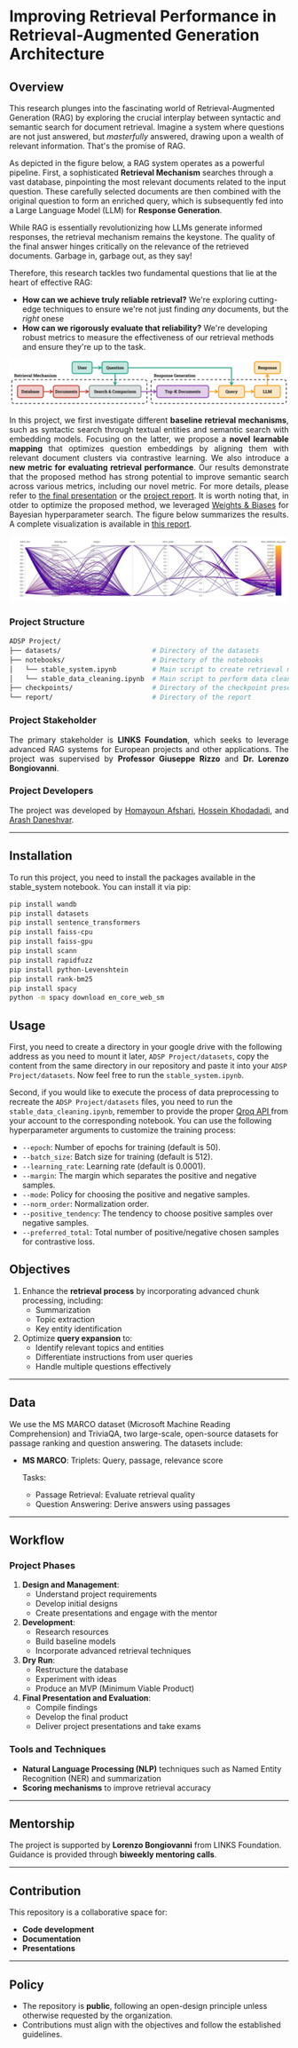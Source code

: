 # Improving Retrieval Performance in Retrieval-Augmented Generation Architecture

## Overview
<p align="justify">
  <p>This research plunges into the fascinating world of Retrieval-Augmented Generation (RAG) by exploring the crucial interplay between syntactic and semantic search for document retrieval. Imagine a system where questions are not just answered, but <em>masterfully</em> answered, drawing upon a wealth of relevant information. That's the promise of RAG.</p>

  <p>As depicted in the figure below, a RAG system operates as a powerful pipeline. First, a sophisticated <strong>Retrieval Mechanism</strong> searches through a vast database, pinpointing the most relevant documents related to the input question. These carefully selected documents are then combined with the original question to form an enriched query, which is subsequently fed into a Large Language Model (LLM) for <strong>Response Generation</strong>.</p>

  <p>While RAG is essentially revolutionizing how LLMs generate informed responses, the retrieval mechanism remains the keystone. The quality of the final answer hinges critically on the relevance of the retrieved documents. Garbage in, garbage out, as they say!</p>

  <p>Therefore, this research tackles two fundamental questions that lie at the heart of effective RAG:</p>

  <ul>
    <li><strong>How can we achieve truly reliable retrieval?</strong> We're exploring cutting-edge techniques to ensure we're not just finding <em>any</em> documents, but the <em>right</em> onese</li>
    <li><strong>How can we rigorously evaluate that reliability?</strong> We're developing robust metrics to measure the effectiveness of our retrieval methods and ensure they're up to the task.</li>
  </ul>
</p>

![Image](./extras/teaser.svg)

<p align="justify">
In this project, we first investigate different <strong>baseline retrieval mechanisms</strong>, such as syntactic search through textual entities and semantic search with embedding models. Focusing on the latter, we propose a <strong>novel learnable mapping</strong> that optimizes question embeddings by aligning them with relevant document clusters via contrastive learning. We also introduce a <strong>new metric for evaluating retrieval performance</strong>. Our results demonstrate that the proposed method has strong potential to improve semantic search across various metrics, including our novel metric. For more details, please refer to <a href="./checkpoints/checkpoint_03.pdf">the final presentation</a> or the <a href="./report/t3p9_report.pdf">project report</a>. It is worth noting that, in otder to optimize the proposed method, we leveraged <a href="https://wandb.ai/">Weights & Biases</a> for Bayesian hyperparameter search. The figure below summarizes the results. A complete visualization is available in <a href="https://wandb.ai/adsp-gt3-o1/ms-marco/reports/ADSP-gt3--VmlldzoxMTA3OTExOQ?accessToken=3qt191ygaowfk12zgme3665lczudi0bbim9pxfko5qoz01gaeu4fxvunz9fomiuu">this report</a>.
</p>

![Image](./extras/wandb_filtered.jpg)

### Project Structure
```bash
ADSP Project/
├── datasets/                       # Directory of the datasets
├── notebooks/                      # Directory of the notebooks
│   └── stable_system.ipynb         # Main script to create retrieval mechanisms
│   └── stable_data_cleaning.ipynb  # Main script to perform data cleaning
├── checkpoints/                    # Directory of the checkpoint presentations
└── report/                         # Directory of the report
```

### Project Stakeholder
<p align="justify">
The primary stakeholder is <strong>LINKS Foundation</strong>, which seeks to leverage advanced RAG systems for European projects and other applications. The project was supervised by <strong>Professor Giuseppe Rizzo</strong> and <strong>Dr. Lorenzo Bongiovanni</strong>.
</p>

### Project Developers
<p align="justify">
The project was developed by <a href="https://www.linkedin.com/in/homayoun-afshari/">Homayoun Afshari</a>, <a href="https://hossenkhodadadi.github.io/">Hossein Khodadadi</a>, and <a href="https://www.linkedin.com/in/arash-daneshvar/">Arash Daneshvar</a>.
</p>

---
## Installation
To run this project, you need to install the packages available in the stable_system notebook. You can install it via pip:<br/>
```bash
pip install wandb
pip install datasets
pip install sentence_transformers
pip install faiss-cpu
pip install faiss-gpu
pip install scann
pip install rapidfuzz
pip install python-Levenshtein
pip install rank-bm25
pip install spacy
python -m spacy download en_core_web_sm
```

## Usage
First, you need to create a directory in your google drive with the following address as you need to mount it later, `ADSP Project/datasets`, copy the content from the same directory in our repository and paste it into your `ADSP Project/datasets`. Now feel free to run the `stable_system.ipynb`.

Second, if you would like to execute the process of data preprocessing to recreate the `ADSP Project/datasets` files, you need to run the `stable_data_cleaning.ipynb`, remember to provide the proper [Qroq API ](https://groq.com/) from your account to the corresponding notebook. You can use the following hyperparameter arguments to customize the training process:

- `--epoch`: Number of epochs for training (default is 50).
- `--batch_size`: Batch size for training (default is 512).
- `--learning_rate`: Learning rate (default is 0.0001).
- `--margin`: The margin which separates the positive and negative samples.
- `--mode`: Policy for choosing the positive and negative samples.
- `--norm_order`: Normalization order.
- `--positive_tendency`: The tendency to choose positive samples over negative samples.
- `--preferred_total`: Total number of positive/negative chosen samples for contrastive loss.


## Objectives

1. Enhance the **retrieval process** by incorporating advanced chunk processing, including:
   - Summarization
   - Topic extraction
   - Key entity identification
2. Optimize **query expansion** to:
   - Identify relevant topics and entities
   - Differentiate instructions from user queries
   - Handle multiple questions effectively

---

## Data
<!---
We use the **MS MARCO dataset (Microsoft Machine Reading Comprehension)**, a large-scale, open-source dataset for passage ranking and question answering. The dataset includes:
- **Triplets**: Query, passage, relevance score
- Tasks:
  - **Passage Retrieval**: Evaluate retrieval quality
  - **Question Answering**: Derive answers using passages 
--->

We use the MS MARCO dataset (Microsoft Machine Reading Comprehension) and TriviaQA, two large-scale, open-source datasets for passage ranking and question answering. The datasets include:

- **MS MARCO**:
Triplets: Query, passage, relevance score  

  Tasks:
   - Passage Retrieval: Evaluate retrieval quality
   - Question Answering: Derive answers using passages
---

## Workflow

### Project Phases
1. **Design and Management**:
   - Understand project requirements
   - Develop initial designs
   - Create presentations and engage with the mentor
2. **Development**:
   - Research resources
   - Build baseline models
   - Incorporate advanced retrieval techniques
3. **Dry Run**:
   - Restructure the database
   - Experiment with ideas
   - Produce an MVP (Minimum Viable Product)
4. **Final Presentation and Evaluation**:
   - Compile findings
   - Develop the final product
   - Deliver project presentations and take exams

### Tools and Techniques
- **Natural Language Processing (NLP)** techniques such as Named Entity Recognition (NER) and summarization
- **Scoring mechanisms** to improve retrieval accuracy

---

## Mentorship

The project is supported by **Lorenzo Bongiovanni** from LINKS Foundation. Guidance is provided through **biweekly mentoring calls**.

---

## Contribution

This repository is a collaborative space for:
- **Code development**
- **Documentation**
- **Presentations**

---

## Policy

- The repository is **public**, following an open-design principle unless otherwise requested by the organization.
- Contributions must align with the objectives and follow the established guidelines.
